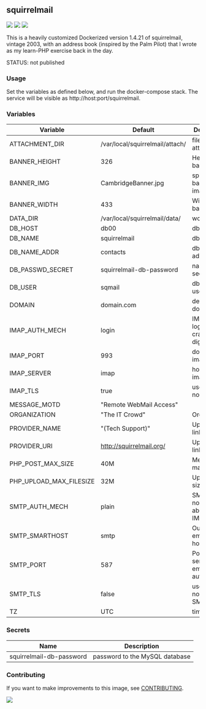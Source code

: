 ## squirrelmail
[![](https://img.shields.io/docker/v/instantlinux/squirrelmail?sort=date)](https://hub.docker.com/r/instantlinux/squirrelmail/tags "Version badge") [![](https://img.shields.io/docker/image-size/instantlinux/squirrelmail?sort=date)](https://github.com/instantlinux/docker-tools/-/blob/main/images/squirrelmail "Image badge") [![](https://img.shields.io/badge/dockerfile-latest-blue)](https://gitlab.com/instantlinux/docker-tools/-/blob/main/images/squirrelmail/Dockerfile "dockerfile")

This is a heavily customized Dockerized version 1.4.21 of
squirrelmail, vintage 2003, with an address book (inspired by
the Palm Pilot) that I wrote as my learn-PHP exercise back in
the day.

STATUS: not published

### Usage
Set the variables as defined below, and run the docker-compose stack. The
service will be visible as http://host:port/squirrelmail.

### Variables

Variable | Default | Description
-------- | ------- | -----------
ATTACHMENT_DIR | /var/local/squirrelmail/attach/ | file attachments
BANNER_HEIGHT | 326 | Height of banner
BANNER_IMG | CambridgeBanner.jpg | splash-page banner image
BANNER_WIDTH | 433 | Width of banner
DATA_DIR | /var/local/squirrelmail/data/ | working dir
DB_HOST | db00 | db host
DB_NAME | squirrelmail |db name
DB_NAME_ADDR | contacts | db for addresses
DB_PASSWD_SECRET | squirrelmail-db-password | name of secret
DB_USER | sqmail | db username
DOMAIN | domain.com | default From domain
IMAP_AUTH_MECH | login | IMAP auth: login, plain, cram-md5, digest-md5
IMAP_PORT | 993 | dovecot imapd port
IMAP_SERVER | imap | hostname of imapd
IMAP_TLS | true | use TLS or not
MESSAGE_MOTD | "Remote WebMail Access" | 
ORGANIZATION | "The IT Crowd" | Organization
PROVIDER_NAME | "(Tech Support)" | Upper-right link text
PROVIDER_URI | http://squirrelmail.org/ | Upper-right link
PHP_POST_MAX_SIZE | 40M | Message max size
PHP_UPLOAD_MAX_FILESIZE | 32M | Upload max size
SMTP_AUTH_MECH | plain | SMTP auth: none or the above (see IMAP_AUTH)
SMTP_SMARTHOST | smtp | Outbound email relay hostname
SMTP_PORT | 587 | Port for sending emails (no auth)
SMTP_TLS | false | use TLS or not for SMTP
TZ | UTC | time zone

### Secrets
| Name | Description |
| ---- | ----------- |
| squirrelmail-db-password | password to the MySQL database|

### Contributing

If you want to make improvements to this image, see [CONTRIBUTING](https://github.com/instantlinux/docker-tools/blob/main/CONTRIBUTING.md).

[![](https://img.shields.io/badge/license-Apache--2.0-red.svg)](https://choosealicense.com/licenses/apache-2.0/ "License badge")
